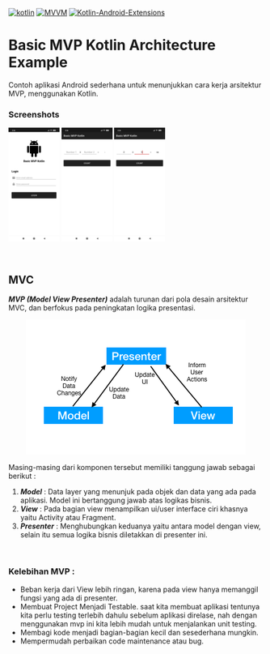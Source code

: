 [![kotlin](https://img.shields.io/badge/Kotlin-1.3.xxx-brightgreen.svg)](https://kotlinlang.org/)
[![MVVM](https://img.shields.io/badge/Clean--Code-MVP-brightgreen.svg)](https://github.com/googlesamples/android-architecture) 
[![Kotlin-Android-Extensions](https://img.shields.io/badge/Kotlin--Android--Extensions-plugin-red.svg)](https://kotlinlang.org/docs/tutorials/android-plugin.html)

# Basic MVP Kotlin Architecture Example
Contoh aplikasi Android sederhana untuk menunjukkan cara kerja arsitektur MVP, menggunakan Kotlin.

### Screenshots

<div align:left;display:inline;>
  <img width="20%" height="20%" src="https://github.com/SetiaBudy-Me/basic-mvp-kotlin-architecture-example/blob/master/res/Image%20Screenshot%2001.jpeg"/>
  <img width="20%" height="20%" src="https://github.com/SetiaBudy-Me/basic-mvp-kotlin-architecture-example/blob/master/res/Image%20Screenshot%2002.jpeg"/>
  <img width="20%" height="20%" src="https://github.com/SetiaBudy-Me/basic-mvp-kotlin-architecture-example/blob/master/res/Image%20Screenshot%2003.jpeg"/>
</div>

$~~$
## MVC

***MVP (Model View Presenter)*** adalah turunan dari pola desain arsitektur MVC, dan berfokus pada peningkatan logika presentasi.

<p align="center">
  <img src="https://github.com/SetiaBudy-Me/basic-mvp-kotlin-architecture-example/blob/master/res/android-mvp-flow.png">
</p>

Masing-masing dari komponen tersebut memiliki tanggung jawab sebagai berikut :

1. ***Model*** : Data layer yang menunjuk pada objek dan data yang ada pada aplikasi. Model ini bertanggung jawab atas logikas bisnis.
2. ***View*** : Pada bagian view menampilkan ui/user interface ciri khasnya yaitu Activity atau Fragment.
3. ***Presenter*** : Menghubungkan keduanya yaitu antara model dengan view, selain itu semua logika bisnis diletakkan di presenter ini.

$~~$

### Kelebihan MVP :
- Beban kerja dari View lebih ringan, karena pada view hanya memanggil fungsi yang ada di presenter.
- Membuat Project Menjadi Testable. saat kita membuat aplikasi tentunya kita perlu testing terlebih dahulu sebelum aplikasi direlase, nah dengan menggunakan mvp ini kita lebih mudah untuk menjalankan unit testing.
- Membagi kode menjadi bagian-bagian kecil dan sesederhana mungkin.
- Mempermudah perbaikan code maintenance atau bug.


<!--
Link Sample:
- [Android MVP Architecture](https://github.com/ahmedeltaher/Android-MVP-Architecture)
- [MVP for Android: how to organize the presentation layer](https://antonioleiva.com/mvp-android/)
- [How MVP works and its simple example showing implementation in Kotlin](https://hackernoon.com/https-medium-com-rohitss-android-app-architectures-mvp-with-kotlin-f255b236010a)
- [Android MVP Architecture: Sample App](https://github.com/MindorksOpenSource/android-mvp-architecture)
- [MVP Android Template in Kotlin](https://github.com/gauravk95/mvp-kotlin-android)
- [MVP Example](https://github.com/Mina-Mikhail/MVPExample)
- [MVP (Model View Presenter) Architecture Pattern in Android with Example](https://www.geeksforgeeks.org/mvp-model-view-presenter-architecture-pattern-in-android-with-example/)
- [Kotlin Model View Presenter Simple example](https://github.com/Yalantis/kotlin-mvp-example)
- [Getting Started with MVP (Model View Presenter) on Android](https://www.raywenderlich.com/7026-getting-started-with-mvp-model-view-presenter-on-android)
-->
